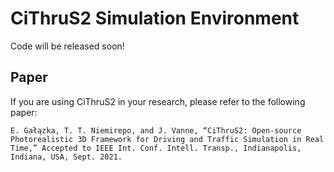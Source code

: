 # CiThruS2 Simulation Environment
Code will be released soon!

## Paper
If you are using CiThruS2 in your research, please refer to the following paper: 

```
E. Gałązka, T. T. Niemirepo, and J. Vanne, “CiThruS2: Open-source Photorealistic 3D Framework for Driving and Traffic Simulation in Real Time,” Accepted to IEEE Int. Conf. Intell. Transp., Indianapolis, Indiana, USA, Sept. 2021.
```
